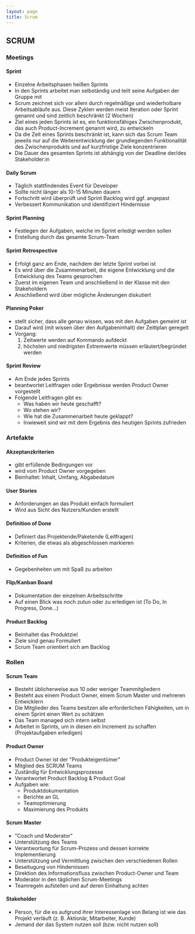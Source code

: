 ```yaml
---
layout: page
title: Scrum
---
```



## SCRUM

### Meetings

#### Sprint

- Einzelne Arbeitsphasen heißen Sprints
- In den Sprints arbeitet man selbständig und teilt seine Aufgaben der Gruppe mit
- Scrum zeichnet sich vor allem durch regelmäßige und wiederholbare Arbeitsabläufe aus. Diese Zyklen werden meist Iteration oder Sprint genannt und sind zeitlich beschränkt (2 Wochen)
- Ziel eines jeden Sprints ist es, ein funktionsfähiges Zwischenprodukt, das auch Product-Increment genannt wird, zu entwickeln
- Da die Zeit eines Sprints beschränkt ist, kann sich das Scrum Team jeweils nur auf die Weiterentwicklung der grundlegenden Funktionalität des Zwischenprodukts  und auf kurzfristige Ziele konzentrieren
- Die Dauer des gesamten Sprints ist abhängig von der Deadline der/des Stakeholder:in

#### Daily Scrum

- Täglich stattfindendes Event für Developer
- Sollte nicht länger als 10-15 Minuten dauern
- Fortschritt wird überprüft und Sprint Backlog wird ggf. angepast
- Verbessert Kommunikation und identifiziert Hindernisse

#### Sprint Planning

- Festlegen der Aufgaben, welche im Sprint erledigt werden sollen
- Erstellung durch das gesamte Scrum-Team

#### Sprint Retrospective

- Erfolgt ganz am Ende, nachdem der letzte Sprint vorbei ist
- Es wird über die Zusammenarbeit, die eigene Entwicklung und die Entwicklung des Teams gesprochen
- Zuerst im eigenen Team und anschließend in der Klasse mit den Stakeholdern
- Anschließend wird über mögliche Änderungen diskutiert

#### Planning Poker

- stellt sicher, dass alle genau wissen, was mit den Aufgaben gemeint ist
- Darauf wird (mit wissen über den Aufgabeninhalt) der Zeittplan geregelt
- Vorgang:
  1. Zeitwerte werden auf Kommando aufdeckt
  2. höchsten und niedrigsten Extremwerte müssen erläutert/begründet werden

#### Sprint Review

- Am Ende jedes Sprints
- beantwortet Leitfragen oder Ergebnisse werden Product Owner vorgestellt
- Folgende Leitfragen gibt es:
  - Was haben wir heute geschafft?
  - Wo stehen wir?
  - Wie hat die Zusammenarbeit heute geklappt?
  - Inwieweit sind wir mit dem Ergebnis des heutigen Sprints zufrieden

### Artefakte

#### Akzeptanzkriterien

- gibt erfüllende Bedingungen vor
- wird vom Product Owner vorgegeben
- Beinhaltet: Inhalt, Umfang, Abgabedatum

#### User Stories

- Anforderungen an das Produkt einfach formuliert
- Wird aus Sicht des Nutzers/Kunden erstellt

#### Definition of Done

- Definiert das Projektende/Paketende (Leitfragen)
- Kriterien, die etwas als abgeschlossen markieren

#### Definition of Fun

- Gegebenheiten um mit Spaß zu arbeiten

#### Flip/Kanban Board

- Dokumentation der einzelnen Arbeitsschritte
- Auf einen Blick was noch zutun oder zu erledigen ist (To Do, In Progress, Done...)

#### Product Backlog

- Beinhaltet das Produktziel
- Ziele sind genau Formuliert
- Scrum Team orientiert sich am Backlog

### Rollen

#### Scrum Team

- Besteht üblicherweise aus 10 oder weniger Teammitgliedern
- Besteht aus einem Product Owner, einem Scrum Master und mehreren Entwicklern
- Die Mitglieder des Teams besitzen alle erforderlichen Fähigkeiten, um in einem Sprint einen Wert zu schätzen
- Das Team managed sich intern selbst
- Arbeitet in Sprints, um in diesen ein Increment zu schaffen (Projektaufgaben erledigen)

#### Product Owner

- Product Owner ist der "Produkteigentümer"
- Mitglied des SCRUM Teams
- Zuständig für Entwicklungsprozesse
- Verantwortet Product Backlog & Product Goal
- Aufgaben wie:
  - Produktdokumentation
  - Berichte an GL
  - Teamoptimierung
  - Maximierung des Produkts

#### Scrum Master

- "Coach und Moderator"
- Unterstützung des Teams
- Verantwortung für Scrum-Prozess und dessen korrekte Implementierung
- Unterstützung und Vermittlung zwischen den verschiedenen Rollen
- Beseitugung von Hindernissen
- Direktion des Informationsfluss zwischen Product-Owner und Team
- Moderator in den täglichen Scrum-Meetings
- Teamregeln aufstellen und auf deren Einhaltung achten

#### Stakeholder

- Person, für die es aufgrund ihrer Interessenlage von Belang ist wie das Projekt verläuft (z. B. Aktionär, Mitarbeiter, Kunde)
- Jemand der das System nutzen soll (bzw. nicht nutzen soll)
